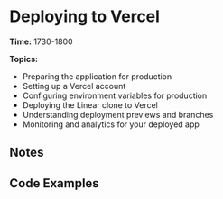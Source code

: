 # Deploying to Vercel

**Time:** 1730-1800

**Topics:**

- Preparing the application for production
- Setting up a Vercel account
- Configuring environment variables for production
- Deploying the Linear clone to Vercel
- Understanding deployment previews and branches
- Monitoring and analytics for your deployed app

## Notes

## Code Examples
